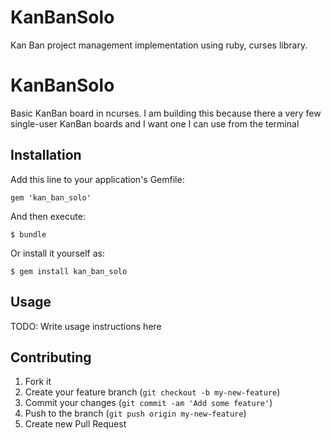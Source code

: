 KanBanSolo
==========

Kan Ban project management implementation using ruby, curses library.
# KanBanSolo

Basic KanBan board in ncurses.  I am building this because there a very few single-user KanBan boards and I want one I can use from the terminal

## Installation

Add this line to your application's Gemfile:

    gem 'kan_ban_solo'

And then execute:

    $ bundle

Or install it yourself as:

    $ gem install kan_ban_solo

## Usage

TODO: Write usage instructions here

## Contributing

1. Fork it
2. Create your feature branch (`git checkout -b my-new-feature`)
3. Commit your changes (`git commit -am 'Add some feature'`)
4. Push to the branch (`git push origin my-new-feature`)
5. Create new Pull Request

